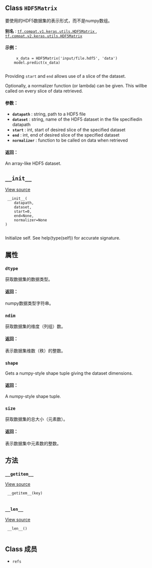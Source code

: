 

## Class  `HDF5Matrix` 
要使用的HDF5数据集的表示形式，而不是numpy数组。

**别名** : [ `tf.compat.v1.keras.utils.HDF5Matrix` ](/api_docs/python/tf/keras/utils/HDF5Matrix), [ `tf.compat.v2.keras.utils.HDF5Matrix` ](/api_docs/python/tf/keras/utils/HDF5Matrix)

#### 示例：


```
     x_data = HDF5Matrix('input/file.hdf5', 'data')
    model.predict(x_data)
 
```

Providing  `start`  and  `end`  allows use of a slice of the dataset.

Optionally, a normalizer function (or lambda) can be given. This willbe called on every slice of data retrieved.

#### 参数：
- **`datapath`** : string, path to a HDF5 file
- **`dataset`** : string, name of the HDF5 dataset in the file specifiedin datapath
- **`start`** : int, start of desired slice of the specified dataset
- **`end`** : int, end of desired slice of the specified dataset
- **`normalizer`** : function to be called on data when retrieved


#### 返回：
An array-like HDF5 dataset.

##  `__init__` 
[View source](https://github.com/tensorflow/tensorflow/blob/r2.0/tensorflow/python/keras/utils/io_utils.py#L64-L80)

```
 __init__(
    datapath,
    dataset,
    start=0,
    end=None,
    normalizer=None
)
 
```

Initialize self.  See help(type(self)) for accurate signature.

## 属性


###  `dtype` 
获取数据集的数据类型。

#### 返回：
numpy数据类型字符串。

###  `ndim` 
获取数据集的维度（列组）数。

#### 返回：
表示数据集维数（秩）的整数。

###  `shape` 
Gets a numpy-style shape tuple giving the dataset dimensions.

#### 返回：
A numpy-style shape tuple.

###  `size` 
获取数据集的总大小（元素数）。

#### 返回：
表示数据集中元素数的整数。

## 方法


###  `__getitem__` 
[View source](https://github.com/tensorflow/tensorflow/blob/r2.0/tensorflow/python/keras/utils/io_utils.py#L85-L115)

```
 __getitem__(key)
 
```

###  `__len__` 
[View source](https://github.com/tensorflow/tensorflow/blob/r2.0/tensorflow/python/keras/utils/io_utils.py#L82-L83)

```
 __len__()
 
```

## Class 成员
-  `refs`  
